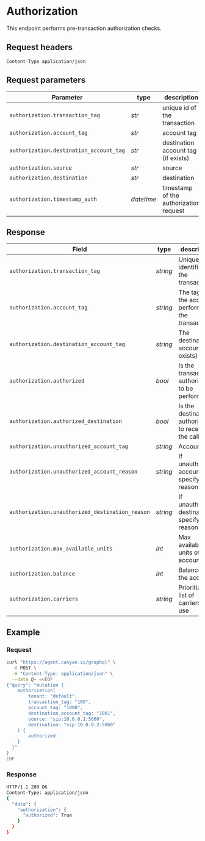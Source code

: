 # Authorization
This endpoint performs pre-transaction authorization checks.

## Request headers
```Content-Type	application/json```

## Request parameters
| Parameter | type | description |
|-|-|-|
|`authorization.transaction_tag`| *str* | unique id of the transaction |
|`authorization.account_tag` |	*str*	| account tag |
|`authorization.destination_account_tag`	| *str*	| destination account tag (if exists) |
|`authorization.source`	| *str*	| source |
|`authorization.destination`	| *str*	| destination |
|`authorization.timestamp_auth`	| *datetime*	| timestamp of the authorization request |


## Response
| Field | type | description |
|-|-|-|
|`authorization.transaction_tag`	| *string* | Unique identifier of the transaction |
|`authorization.account_tag` | *string*	| The tag of the account performing the transaction |
|`authorization.destination_account_tag` | *string* | The destination account (if exists) |
|`authorization.authorized` | *bool* | Is the transaction authorized to be performed |
|`authorization.authorized_destination` | *bool*	| Is the destination authorized to receive the call |
|`authorization.unauthorized_account_tag` | *string*	| Account tag |
|`authorization.unauthorized_account_reason` | *string*	| If unauthorized account specify reason |
|`authorization.unauthorized_destination_reason` | *string*	| If unauthorized destination - specify reason |
|`authorization.max_available_units` | *int*	| Max available units of the account|
|`authorization.balance` | *int*	| Balance of the account|
|`authorization.carriers` | *string*	| Prioritized list of carriers to use |


## Example
### Request
```bash
curl "https://agent.canyan.io/graphql" \
  -X POST \
  -H "Content-Type: application/json" \
  --data @- <<EOF
{"query": "mutation {
    authorization(
        tenant: "default",
        transaction_tag: "100",
        account_tag: "1000",
        destination_account_tag: "1001",
        source: "sip:10.0.0.1:5060",
        destination: "sip:10.0.0.2:5060"
    ) {
        authorized
    }
  }"
}
EOF
```

### Response
```bash
HTTP/1.1 200 OK
Content-Type: application/json
{
  "data": {
    "authorization": { 
      "authorized": True 
    }
  }
}
```
